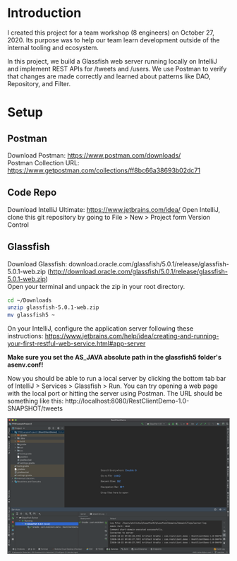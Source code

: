 # Introduction
I created this project for a team workshop (8 engineers) on October 27, 2020. Its purpose was to help our team learn development outside of the internal tooling and ecosystem. 

In this project, we build a Glassfish web server running locally on IntelliJ and implement REST APIs for /tweets and /users. We use Postman to verify that changes are made correctly and learned about patterns like DAO, Repository, and Filter.

# Setup
## Postman 
Download Postman: https://www.postman.com/downloads/  
Postman Collection URL: https://www.getpostman.com/collections/ff8bc66a38693b02dc71

## Code Repo
Download IntelliJ Ultimate: https://www.jetbrains.com/idea/
Open IntelliJ, clone this git repository by going to File > New > Project form Version Control

## Glassfish
Download Glassfish: download.oracle.com/glassfish/5.0.1/release/glassfish-5.0.1-web.zip (http://download.oracle.com/glassfish/5.0.1/release/glassfish-5.0.1-web.zip)  
Open your terminal and unpack the zip in your root directory.
```zsh
cd ~/Downloads
unzip glassfish-5.0.1-web.zip
mv glassfish5 ~
```
On your IntelliJ, configure the application server following these instructions: https://www.jetbrains.com/help/idea/creating-and-running-your-first-restful-web-service.html#app-server

**Make sure you set the AS_JAVA absolute path in the glassfish5 folder's asenv.conf!**

Now you should be able to run a local server by clicking the bottom tab bar of IntelliJ > Services > Glassfish > Run. You can try opening a web page with the local port or hitting the server using Postman. The URL should be something like this: http://localhost:8080/RestClientDemo-1.0-SNAPSHOT/tweets

![IntelliJ Web Server Running with Glassfish](img/intellij-server-running.png)
